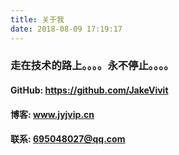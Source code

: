 ```yaml
---
title: 关于我
date: 2018-08-09 17:19:17
---
```


### 走在技术的路上。。。。永不停止。。。。

#### GitHub: https://github.com/JakeVivit

#### 博客: www.jyjvip.cn

#### 联系: 695048027@qq.com
